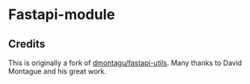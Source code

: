 # Fastapi-module

## Credits

This is originally a fork of [dmontagu/fastapi-utils](https://github.com/dmontagu/fastapi-utils). Many thanks to David Montague and his great work.
